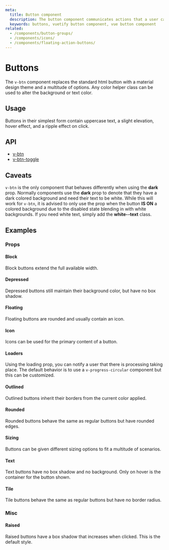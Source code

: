 ```yaml
---
meta:
  title: Button component
  description: The button component communicates actions that a user can take and are typically placed in dialogs, forms, cards and toolbars.
  keywords: buttons, vuetify button component, vue button component
related:
  - /components/button-groups/
  - /components/icons/
  - /components/floating-action-buttons/
---
```


# Buttons

The `v-btn` component replaces the standard html button with a material design theme and a multitude of options. Any color helper class can be used to alter the background or text color. <inline-ad slug="scrimba-buttons" />

## Usage

Buttons in their simplest form contain uppercase text, a slight elevation, hover effect, and a ripple effect on click.

<usage name="v-btn" />

## API

- [v-btn](/api/v-btn)
- [v-btn-toggle](/api/v-btn-toggle)

## Caveats

<alert type="warning">

  `v-btn` is the only component that behaves differently when using the **dark** prop. Normally components use the **dark** prop to denote that they have a dark colored background and need their text to be white. While this will work for `v-btn`, it is advised to only use the prop when the button **IS ON** a colored background due to the disabled state blending in with white backgrounds. If you need white text, simply add the **white--text** class.

</alert>

## Examples

### Props

#### Block

Block buttons extend the full available width.

<example file="v-btn/prop-block" />

#### Depressed

Depressed buttons still maintain their background color, but have no box shadow.

<example file="v-btn/prop-depressed" />

#### Floating

Floating buttons are rounded and usually contain an icon.

<example file="v-btn/prop-floating" />

#### Icon

Icons can be used for the primary content of a button.

<example file="v-btn/prop-icon" />

#### Loaders

Using the loading prop, you can notify a user that there is processing taking place. The default behavior is to use a `v-progress-circular` component but this can be customized.

<example file="v-btn/prop-loaders" />

<random-ad />

#### Outlined

Outlined buttons inherit their borders from the current color applied.

<example file="v-btn/prop-outlined" />

#### Rounded

Rounded buttons behave the same as regular buttons but have rounded edges.

<example file="v-btn/prop-rounded" />

#### Sizing

Buttons can be given different sizing options to fit a multitude of scenarios.

<example file="v-btn/prop-sizing" />

#### Text

Text buttons have no box shadow and no background. Only on hover is the container for the button shown.

<example file="v-btn/prop-text" />

#### Tile

Tile buttons behave the same as regular buttons but have no border radius.

<example file="v-btn/prop-tile" />

### Misc

#### Raised

Raised buttons have a box shadow that increases when clicked. This is the default style.

<example file="v-btn/misc-raised" />

<backmatter />
